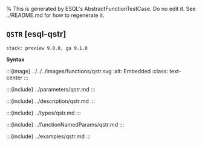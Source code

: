 % This is generated by ESQL's AbstractFunctionTestCase. Do no edit it. See ../README.md for how to regenerate it.

## `QSTR` [esql-qstr]
```{applies_to}
stack: preview 9.0.0, ga 9.1.0
```

**Syntax**

:::{image} ../../../images/functions/qstr.svg
:alt: Embedded
:class: text-center
:::


:::{include} ../parameters/qstr.md
:::

:::{include} ../description/qstr.md
:::

:::{include} ../types/qstr.md
:::

:::{include} ../functionNamedParams/qstr.md
:::

:::{include} ../examples/qstr.md
:::
